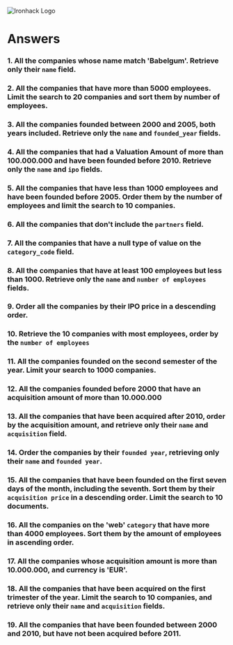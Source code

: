 ![Ironhack Logo](https://i.imgur.com/1QgrNNw.png)

# Answers

### 1. All the companies whose name match 'Babelgum'. Retrieve only their `name` field.

<!-- {name : "Babelgum"} -->

### 2. All the companies that have more than 5000 employees. Limit the search to 20 companies and sort them by **number of employees**.

<!-- { number_of_employees: { $gt : 5000} }
     { number_of_employees: 1}
     limit: 20 -->

### 3. All the companies founded between 2000 and 2005, both years included. Retrieve only the `name` and `founded_year` fields.

<!-- {$and: [{founded_year: {$gte:2000}}, {founded_year: {$lte:2005}}]}
    { name: 1, founded_year: 1 } -->

### 4. All the companies that had a Valuation Amount of more than 100.000.000 and have been founded before 2010. Retrieve only the `name` and `ipo` fields.

<!-- {$and: [{founded_year: {$lt:2010}}, {"acquisitions.price_amount": {$gt: 100000000}}]}
    { name: 1, ipo: 1 } -->

### 5. All the companies that have less than 1000 employees and have been founded before 2005. Order them by the number of employees and limit the search to 10 companies.

<!-- {$and: [{number_of_employees: {$lt: 1000}}, {founded_year: {$lt:2005}}]}
    {number_of_employees: 1}
    limit: 10 -->

### 6. All the companies that don't include the `partners` field.

<!-- {partners: {$exists:false}} -->

### 7. All the companies that have a null type of value on the `category_code` field.

<!-- {category_code: {$eq:null}} -->

### 8. All the companies that have at least 100 employees but less than 1000. Retrieve only the `name` and `number of employees` fields.

<!-- {$and: [{number_of_employees: {$gt: 100}}, {number_of_employees: {$lt: 1000}}]}
    {name: 1, number_of_employees: 1}-->

### 9. Order all the companies by their IPO price in a descending order.

<!-- {"ipo.valuation_amount": -1} -->

### 10. Retrieve the 10 companies with most employees, order by the `number of employees`

<!-- {number_of_employees: -1}
    limit:10 -->

### 11. All the companies founded on the second semester of the year. Limit your search to 1000 companies.

<!-- {founded_month: {$gt: 6}}
    limit: 1000 -->

### 12. All the companies founded before 2000 that have an acquisition amount of more than 10.000.000

<!-- {$and: [{founded_year: {$lt: 2000}}, {"acquisition.price_amount": {$gt: 10000000}}]} -->

### 13. All the companies that have been acquired after 2010, order by the acquisition amount, and retrieve only their `name` and `acquisition` field.

<!-- {"acquisition.acquired_year": {$gt: 2010}}
    {name: 1, acquisition: 1}
    {"acquisition.price_amount": 1}  -->

### 14. Order the companies by their `founded year`, retrieving only their `name` and `founded year`.

<!-- {name: 1, founded_year: 1}
    {founded_year: 1} -->

### 15. All the companies that have been founded on the first seven days of the month, including the seventh. Sort them by their `acquisition price` in a descending order. Limit the search to 10 documents.

<!-- {founded_day: {$lte: 7}}
    {"acquisition.price_amount": -1}
    limit: 10 -->

### 16. All the companies on the 'web' `category` that have more than 4000 employees. Sort them by the amount of employees in ascending order.

<!-- {$and:[{category_code: "web"}, {number_of_employees: {$gt: 4000}}]}
    {number_of_employees: 1} -->

### 17. All the companies whose acquisition amount is more than 10.000.000, and currency is 'EUR'.

<!-- {$and: [{"acquisition.price_currency_code": "EUR"}, {"acquisition.price_amount": {$gt: 10000000}}]} -->

### 18. All the companies that have been acquired on the first trimester of the year. Limit the search to 10 companies, and retrieve only their `name` and `acquisition` fields.

<!-- {"acquisition.acquired_month": {$lte: 3}}
{name: 1, acquisition: 1}
limit: 10 -->

### 19. All the companies that have been founded between 2000 and 2010, but have not been acquired before 2011.

<!-- {$and: [{founded_year: {$gte: 2000}}, {founded_year: {$lt: 2010}},{"acquisition.acquired_year": {$gte: 2011}}]} -->
